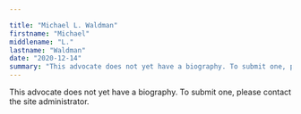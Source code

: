 ```yaml
---

title: "Michael L. Waldman"
firstname: "Michael"
middlename: "L."
lastname: "Waldman"
date: "2020-12-14"
summary: "This advocate does not yet have a biography. To submit one, please contact the site administrator."
---
```

This advocate does not yet have a biography. To submit one, please contact the site administrator.

